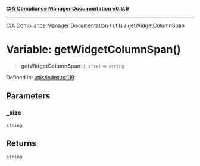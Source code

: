 [**CIA Compliance Manager Documentation v0.8.6**](../../README.md)

***

[CIA Compliance Manager Documentation](../../modules.md) / [utils](../README.md) / getWidgetColumnSpan

# Variable: getWidgetColumnSpan()

> **getWidgetColumnSpan**: (`_size`) => `string`

Defined in: [utils/index.ts:119](https://github.com/Hack23/cia-compliance-manager/blob/050a250237d6f621490781dbdf95155919f35aed/src/utils/index.ts#L119)

## Parameters

### \_size

`string`

## Returns

`string`
